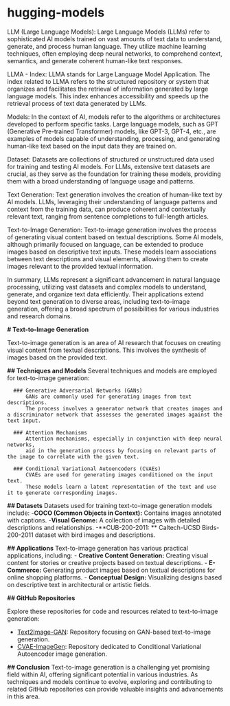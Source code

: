 # hugging-models


LLM (Large Language Models):
Large Language Models (LLMs) refer to sophisticated AI models trained on vast amounts of text data to understand, generate, and process human language. They utilize machine learning techniques, often employing deep neural networks, to comprehend context, semantics, and generate coherent human-like text responses.


LLMA - Index:
LLMA stands for Large Language Model Application.
The index related to LLMA refers to the structured repository or system that organizes and facilitates the retrieval of information generated by large language models. 
This index enhances accessibility and speeds up the retrieval process of text data generated by LLMs.


Models:
In the context of AI, models refer to the algorithms or architectures developed to perform specific tasks.
Large language models, such as GPT (Generative Pre-trained Transformer) models, like GPT-3, GPT-4, etc., are examples of models capable of understanding, processing, and generating human-like text based on the input 
data they are trained on.


Dataset:
Datasets are collections of structured or unstructured data used for training and testing AI models.
For LLMs, extensive text datasets are crucial, as they serve as the foundation for training these models, providing them with a broad understanding of language usage and patterns.


Text Generation:
Text generation involves the creation of human-like text by AI models. 
LLMs, leveraging their understanding of language patterns and context from the training data, can produce coherent and contextually relevant text, ranging from sentence completions to full-length articles.


Text-to-Image Generation:
Text-to-image generation involves the process of generating visual content based on textual descriptions.
Some AI models, although primarily focused on language, can be extended to produce images based on descriptive text inputs. 
These models learn associations between text descriptions and visual elements, allowing them to create images relevant to the provided textual information.


In summary, LLMs represent a significant advancement in natural language processing, utilizing vast datasets and complex models to understand, generate, and organize text data efficiently. Their applications extend beyond text generation to diverse areas, including text-to-image generation, offering a broad spectrum of possibilities for various industries and research domains.








**# Text-to-Image Generation**

Text-to-image generation is an area of AI research that focuses on creating visual content from textual descriptions.
This involves the synthesis of images based on the provided text.

**## Techniques and Models**
    Several techniques and models are employed for text-to-image generation:
    
      ### Generative Adversarial Networks (GANs)
          GANs are commonly used for generating images from text descriptions. 
          The process involves a generator network that creates images and a discriminator network that assesses the generated images against the text input.
    
      ### Attention Mechanisms
          Attention mechanisms, especially in conjunction with deep neural networks, 
          aid in the generation process by focusing on relevant parts of the image to correlate with the given text.
    
      ### Conditional Variational Autoencoders (CVAEs)
          CVAEs are used for generating images conditioned on the input text. 
          These models learn a latent representation of the text and use it to generate corresponding images.

**## Datasets**
      Datasets used for training text-to-image generation models include:
          -**COCO (Common Objects in Context):**  Contains images annotated with captions.
          -**Visual Genome:**  A collection of images with detailed descriptions and relationships.
          -**CUB-200-2011: ** Caltech-UCSD Birds-200-2011 dataset with bird images and descriptions.

**## Applications**
      Text-to-image generation has various practical applications, including:
        - **Creative Content Generation:** Creating visual content for stories or creative projects based on textual descriptions.
        - **E-Commerce:** Generating product images based on textual descriptions for online shopping platforms.
        - **Conceptual Design:** Visualizing designs based on descriptive text in architectural or artistic fields.

**## GitHub Repositories**

Explore these repositories for code and resources related to text-to-image generation:

- [Text2Image-GAN](https://github.com/username/Text2Image-GAN): Repository focusing on GAN-based text-to-image generation.
- [CVAE-ImageGen](https://github.com/username/CVAE-ImageGen): Repository dedicated to Conditional Variational Autoencoder image generation.

**## Conclusion**
    Text-to-image generation is a challenging yet promising field within AI, offering significant potential in various industries. 
    As techniques and models continue to evolve, exploring and contributing to related GitHub repositories can provide valuable insights and advancements in this area.
